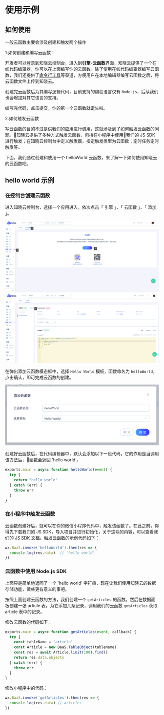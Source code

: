 # 使用示例

## 如何使用

一般云函数主要会涉及创建和触发两个操作

1.如何创建和编写云函数：

开发者可以登录到知晓云控制台，进入到**引擎-云函数**界面，知晓云提供了一个在线代码编辑器，你可以在上面编写你的云函数。除了使用在线代码编辑器编写云函数，我们还提供了[命令行工具](/cloud-function/cli.md)等渠道，方便用户在本地编辑器编写云函数之后，将云函数文件上传到知晓云。

创建完云函数后为其编写逻辑代码，目前支持的编程语言仅有 `Node.js`，后续我们也会增加对其它语言的支持。

编写完代码，点击提交，你的第一个云函数就诞生啦。

2.如何触发云函数

写云函数的目的不过是供我们的应用进行调用，这就涉及到了如何触发云函数的问题。知晓云提供了多种方式触发云函数，包括在小程序中使用我们的 JS SDK 进行触发；在知晓云控制台中定义触发器，指定触发类型为云函数；定时任务定时触发等。

下面，我们通过创建和使用一个 helloWorld 云函数，来了解一下如何使用知晓云的云函数吧。

## hello world 示例

### 在控制台创建云函数

进入知晓云控制台，选择一个应用进入，依次点击「 引擎 」、「 云函數 」、「 添加 」。

![首次进入云函数控制台面板](/images/cloud-function/dashboard-into1.png)
![云函数控制台面板](/images/cloud-function/dashboard-into2.png)

在弹出添加云函数模态框中，选择 `Hello World` 模板，函数命名为 `helloWorld`，点击确认，即可完成云函数的创建。

![创建 hello world 函数](/images/cloud-function/dashboard-hello-world.png)

创建好云函数后，在代码编辑器中，默认会添加以下一段代码，它的作用是当调用该方法后，函数会返回 'hello world'。

```js
exports.main = async function helloWorld(event) {
  try {
    return "hello world"
  } catch (err) {
    throw err
  }
}
```


### 在小程序中触发云函数

云函数创建好后，就可以在你的微信小程序代码中，触发该函数了。在此之前，你得先下载我们的 JS SDK，导入项目并进行初始化，关于这块的内容，可以查看我们的 [JS SDK 文档](/js-sdk/README.md)。触发云函数的示例代码如下：

```js
wx.BaaS.invoke('helloWorld').then(res => {
  console.log(res.data)  // 'hello world'
})
```

### 云函数中使用 Node.js SDK

上面只是简单地返回了一个 'hello world' 字符串，现在让我们使用知晓云的数据存储功能，做些更有意义的事吧。

按照上面创建云函数的方法，我们创建一个 `getArticles` 的函数。然后在数据面板创建一张 article 表，为它添加几条记录，调用我们的云函数 `getArticles` 获取 article 表中的记录。

修改云函数的代码如下：

```js
exports.main = async function getArticles(event, callback) {
  try {
    const tableName = 'article'
    const Article = new BaaS.TableObject(tableName)
    const res = await Article.limit(100).find()
    return res.data.objects
  } catch (err) {
    throw err
  }
}
```

修改小程序中的代码：

```js
wx.BaaS.invoke('getArticles').then(res => {
  console.log(res.data) // articles
})
```
